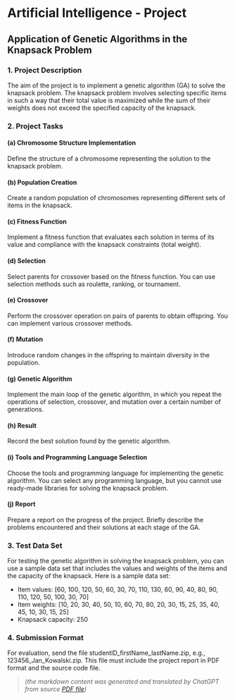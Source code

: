 # Artificial Intelligence - Project

## Application of Genetic Algorithms in the Knapsack Problem

### 1. Project Description

The aim of the project is to implement a genetic algorithm (GA) to solve the knapsack problem. The knapsack problem involves selecting specific items in such a way that their total value is maximized while the sum of their weights does not exceed the specified capacity of the knapsack.

### 2. Project Tasks

#### (a) Chromosome Structure Implementation

Define the structure of a chromosome representing the solution to the knapsack problem.

#### (b) Population Creation

Create a random population of chromosomes representing different sets of items in the knapsack.

#### (c) Fitness Function

Implement a fitness function that evaluates each solution in terms of its value and compliance with the knapsack constraints (total weight).

#### (d) Selection

Select parents for crossover based on the fitness function. You can use selection methods such as roulette, ranking, or tournament.

#### (e) Crossover

Perform the crossover operation on pairs of parents to obtain offspring. You can implement various crossover methods.

#### (f) Mutation

Introduce random changes in the offspring to maintain diversity in the population.

#### (g) Genetic Algorithm

Implement the main loop of the genetic algorithm, in which you repeat the operations of selection, crossover, and mutation over a certain number of generations.

#### (h) Result

Record the best solution found by the genetic algorithm.

#### (i) Tools and Programming Language Selection

Choose the tools and programming language for implementing the genetic algorithm. You can select any programming language, but you cannot use ready-made libraries for solving the knapsack problem.

#### (j) Report

Prepare a report on the progress of the project. Briefly describe the problems encountered and their solutions at each stage of the GA.

### 3. Test Data Set

For testing the genetic algorithm in solving the knapsack problem, you can use a sample data set that includes the values and weights of the items and the capacity of the knapsack. Here is a sample data set:

- Item values: [60, 100, 120, 50, 60, 30, 70, 110, 130, 60, 90, 40, 80, 90, 110, 120, 50, 100, 30, 70]
- Item weights: [10, 20, 30, 40, 50, 10, 60, 70, 80, 20, 30, 15, 25, 35, 40, 45, 10, 30, 15, 25]
- Knapsack capacity: 250

### 4. Submission Format

For evaluation, send the file studentID_firstName_lastName.zip, e.g., 123456_Jan_Kowalski.zip. This file must include the project report in PDF format and the source code file.

> _(the markdown content was generated and translated by ChatGPT from source [PDF file](./projekt.pdf))_
